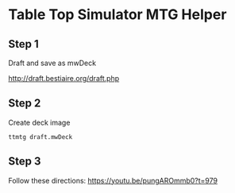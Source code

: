 Table Top Simulator MTG Helper
==============================

Step 1
------
Draft and save as mwDeck

http://draft.bestiaire.org/draft.php

Step 2
------
Create deck image

```
ttmtg draft.mwDeck
```

Step 3
------
Follow these directions:
https://youtu.be/pungAROmmb0?t=979

